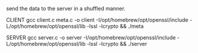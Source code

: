 send the data to the server in a shuffled manner.


CLIENT
gcc client.c meta.c -o client -I/opt/homebrew/opt/openssl/include -L/opt/homebrew/opt/openssl/lib -lssl -lcrypto && ./meta

SERVER
gcc server.c -o server -I/opt/homebrew/opt/openssl/include -L/opt/homebrew/opt/openssl/lib -lssl -lcrypto && ./server

